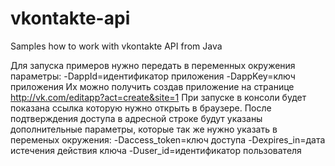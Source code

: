 vkontakte-api
=============

Samples how to work with vkontakte API from Java

Для запуска примеров нужно передать в переменных окружения параметры:
-DappId=идентификатор приложения
-DappKey=ключ приложения
Их можно получить создав приложение на странице http://vk.com/editapp?act=create&site=1
При запуске в консоли будет показана ссылка которую нужно открыть в браузере.
После подтверждения доступа в адресной строке будут указаны дополнительные параметры, которые так же нужно указать в переменых окружения:
-Daccess_token=ключ доступа
-Dexpires_in=дата истечения действия ключа
-Duser_id=идентификатор пользователя


